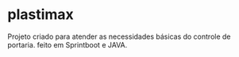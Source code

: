 # plastimax
Projeto criado para atender as necessidades básicas do controle de portaria.
feito em Sprintboot e JAVA.
